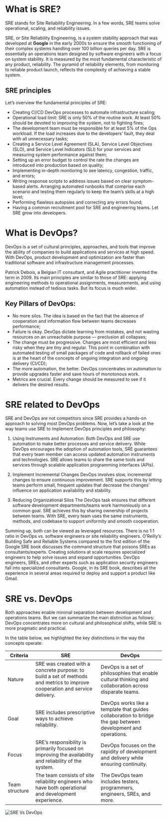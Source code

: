 # What is SRE?
SRE stands for Site Reliability Engineering. In a few words, SRE teams solve operational, scaling, and reliability issues. 

SRE, or Site Reliability Engineering, is a system stability approach that was developed at **Google** in the early 2000s to ensure the smooth functioning of their complex systems handling over 100 billion queries per day. SRE is essentially an operations team designed by software engineers with a focus on system stability. It is measured by the most fundamental characteristic of any product, reliability. The pyramid of reliability elements, from monitoring to reliable product launch, reflects the complexity of achieving a stable system.

## SRE principles
Let’s overview the fundamental principles of SRE:

* Creating CI/CD DevOps processes to automate infrastructure scaling;
* Operational load limit: SRE is only 50% of the routine work. At least 50% should be devoted to improving the system, not to fighting fires;
* The development team must be responsible for at least 5% of the Ops workload. If the load increases due to the developers’ fault, they deal with all unnecessary tasks;
* Creating a Service Level Agreement (SLA), Service Level Objectives (SLO), and Service Level Indicators (SLI) for your services and measuring system performance against them;
* Setting up an error budget to control the rate the changes are introduced into production based on quality;
* Implementing in-depth monitoring to see latency, congestion, traffic, and errors;
* Writing response scripts to address issues based on clear symptom-based alerts. Arranging automated runbooks that comprise each scenario and testing them regularly to keep the team’s skills at a high level;
* Performing flawless autopsies and correcting any errors found;
* Having a common recruitment pool for SRE and engineering teams. Let SRE grow into developers.

# What is DevOps?
DevOps is a set of cultural principles, approaches, and tools that improve the ability of companies to build applications and services at high speed. With DevOps, product development and optimization are faster than traditional software and infrastructure management processes.

Patrick Debois, a Belgian IT consultant, and Agile practitioner invented the term in 2009. Its main principles are similar to those of SRE: applying engineering methods to operational assignments, measurements, and using automation instead of tedious tasks. But its focus is much wider.

## Key Pillars of DevOps:
* No more silos. The idea is based on the fact that the absence of cooperation and information flow between teams decreases performance;
* Failure is okay. DevOps dictate learning from mistakes, and not wasting resources on an unreachable purpose — preclusion all collapses;
* The change must be progressive. Changes are most efficient and less risky when they are tiny and regular. This point in combination with automated testing of small packages of code and rollback of failed ones is at the heart of the concepts of ongoing integration and ongoing delivery (CI/CD);
* The more automation, the better. DevOps concentrates on automation to provide upgrades faster and save hours of monotonous work.
* Metrics are crucial. Every change should be measured to see if it delivers the desired results.

# SRE related to DevOps
SRE and DevOps are not competitors since SRE provides a hands-on approach to solving most DevOps problems. Now, let’s take a look at the way teams use SRE to implement DevOps principles and philosophy: 

1. Using Instruments and Automation:
Both DevOps and SRE use automation to make better processes and service delivery. While DevOps encourages the adoption of automation tools, SRE guarantees that every team member can access updated automation instruments and technologies. SRE allows teams to share the same tools and services through scalable application programming interfaces (APIs).

2. Implement Incremental Changes
DevOps involves slow, incremental changes to ensure continuous improvement. SRE supports this by letting teams perform small, frequent updates that decrease the changes’ influence on application availability and stability.

3. Reducing Organizational Silos
The DevOps task ensures that different software development departments/teams work harmoniously on a common goal. SRE achieves this by sharing ownership of projects between teams. With SRE, every team uses the same instruments, methods, and codebase to support uniformity and smooth cooperation.

Summing up, both can be viewed as leveraged resources. There is no 1:1 ratio in DevOps vs. software engineers or site reliability engineers. O’Reilly’s Building Safe and Reliable Systems compared to the first edition of the Google SRE book discusses the command structure that poisons SREs as consultants/experts. Creating solutions at scale requires specialized engineers to help solve issues and expand opportunities. DevOps engineers, SREs, and other experts such as application security engineers fall into specialized consultants. Google, in its SRE book, describes all the experience in several areas required to deploy and support a product like Gmail.

# SRE vs. DevOps
Both approaches enable minimal separation between development and operations teams. But we can summarize the main distinction as follows: DevOps concentrates more on cultural and philosophical shifts, while SRE is more pragmatic and practical.

In the table below, we highlighted the key distinctions in the way the concepts operate:

|   Criteria	| SRE	| DevOps|
|---|---|---|
|   Nature      |SRE was created with a concrete purpose: to build a set of methods and metrics to improve cooperation and service delivery.| DevOps is a set of philosophies that enable cultural thinking and collaboration across disparate teams.|
|   Goal        |SRE includes prescriptive ways to achieve reliability.| DevOps works like a template that guides collaboration to bridge the gap between development and operations.|
|   Focus       |SRE’s responsibility is primarily focused on improving the availability and reliability of the system.|DevOps focuses on the rapidity of development and delivery while ensuring continuity.|
|   Team structure |The team consists of site reliability engineers who have both operational and development experience.|The DevOps team includes testers, programmers, engineers, SREs, and more.|

![SRE Vs DevOps](https://jelvix.com/wp-content/uploads/2022/04/sre-devops-diff-966x831.png)